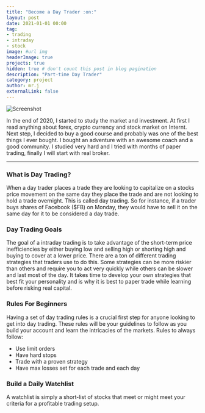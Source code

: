```yaml
---
title: "Become a Day Trader :on:"
layout: post
date: 2021-01-01 00:00
tag: 
- trading
- intraday
- stock
image: #url img
headerImage: true
projects: true
hidden: true # don't count this post in blog pagination
description: "Part-time Day Trader"
category: project
author: mr.j
externalLink: false
---
```


![Screenshot](https://www.viverepesaro.it/upload/2019_11/530994_CfakepathTrading.jpg)

In the end of 2020, I started to study the market and investment. At first I read anything about forex, crypto currency and stock market on Internt.
Next step, I decided to buy a good course and probably was one of the best things I ever bought. I bought an adventure with an awesome coach and a good community.
I studied very hard and I tried with months of paper trading, finally I will start with real broker.

---
### What is Day Trading?
When a day trader places a trade they are looking to capitalize on a stocks price movement on the same day they place the trade and are not looking to hold a trade overnight.
This is called day trading. So for instance, if a trader buys shares of Facebook ($FB) on Monday, they would have to sell it on the same day for it to be considered a day trade.

### Day Trading Goals
The goal of a intraday trading is to take advantage of the short-term price inefficiencies by either buying low and selling high or shorting high and buying to cover at a lower price. There are a ton of different trading strategies that traders use to do this.
Some strategies can be more riskier than others and require you to act very quickly while others can be slower and last most of the day. It takes time to develop your own strategies that best fit your personality and is why it is best to paper trade while learning before risking real capital.

### Rules For Beginners
Having a set of day trading rules is a crucial first step for anyone looking to get into day trading. These rules will be your guidelines to follow as you build your account and learn the intricacies of the markets. Rules to always follow:

- Use limit orders
- Have hard stops 
- Trade with a proven strategy
- Have max losses set for each trade and each day

### Build a Daily Watchlist
A watchlist is simply a short-list of stocks that meet or might meet your criteria for a profitable trading setup. 